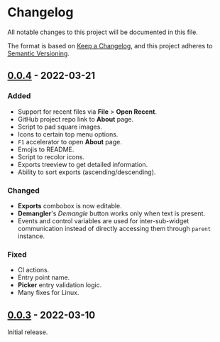 # Changelog

All notable changes to this project will be documented in this file.

The format is based on [Keep a Changelog](https://keepachangelog.com/en/1.0.0/), and
this project adheres to [Semantic Versioning](https://semver.org/spec/v2.0.0.html).

## [0.0.4] - 2022-03-21

### Added

- Support for recent files via **File** > **Open Recent**.
- GitHub project repo link to **About** page.
- Script to pad square images.
- Icons to certain top menu options.
- `F1` accelerator to open **About** page.
- Emojis to README.
- Script to recolor icons.
- Exports treeview to get detailed information.
- Ability to sort exports (ascending/descending).

### Changed

- **Exports** combobox is now editable.
- **Demangler**'s _Demangle_ button works only when text is present.
- Events and control variables are used for inter-sub-widget communication
  instead of directly accessing them through `parent` instance.

### Fixed

- CI actions.
- Entry point name.
- **Picker** entry validation logic.
- Many fixes for Linux.

## [0.0.3] - 2022-03-10

Initial release.

[0.0.4]: https://github.com/demberto/DyCall/compare/v0.0.3...v0.0.4
[0.0.3]: https://github.com/demberto/DyCall/releases/tag/v0.0.3
